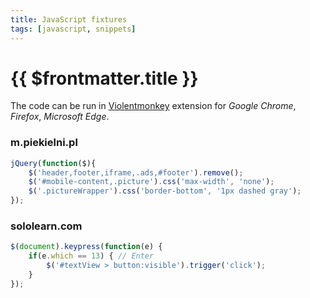 ```yaml
---
title: JavaScript fixtures
tags: [javascript, snippets]
---
```

# {{ $frontmatter.title }}

The code can be run in [Violentmonkey](https://violentmonkey.github.io/) extension for _Google Chrome_, _Firefox_, _Microsoft Edge_.

### m.piekielni.pl

```js
jQuery(function($){
    $('header,footer,iframe,.ads,#footer').remove();
    $('#mobile-content,.picture').css('max-width', 'none');
    $('.pictureWrapper').css('border-bottom', '1px dashed gray');
});
```

### sololearn.com
```js
$(document).keypress(function(e) {
    if(e.which == 13) { // Enter
        $('#textView > button:visible').trigger('click');
    }
});
```
